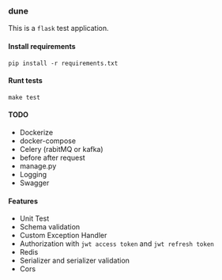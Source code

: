 ### dune
This is a `flask` test application.

#### Install requirements
```
pip install -r requirements.txt
```

#### Runt tests
```
make test
```

#### TODO
- Dockerize
- docker-compose
- Celery (rabitMQ or kafka)
- before after request
- manage.py
- Logging
- Swagger


#### Features
- Unit Test
- Schema validation
- Custom Exception Handler
- Authorization with `jwt access token` and `jwt refresh token`
- Redis
- Serializer and serializer validation
- Cors
